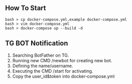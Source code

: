 
## How To Start

```
bash > cp docker-compose.yml.example docker-compose.yml
bash > vim docker-compose.yml
bash > docker-compose up --build -d
```

## TG BOT Notification

1. Searching BotFather on TG.
2. Running new CMD /newbot for creating new bot.
3. Defining the name/username.
4. Executing the CMD /start for activating.
5. Copy the user_id&token into docker-compose.yml
